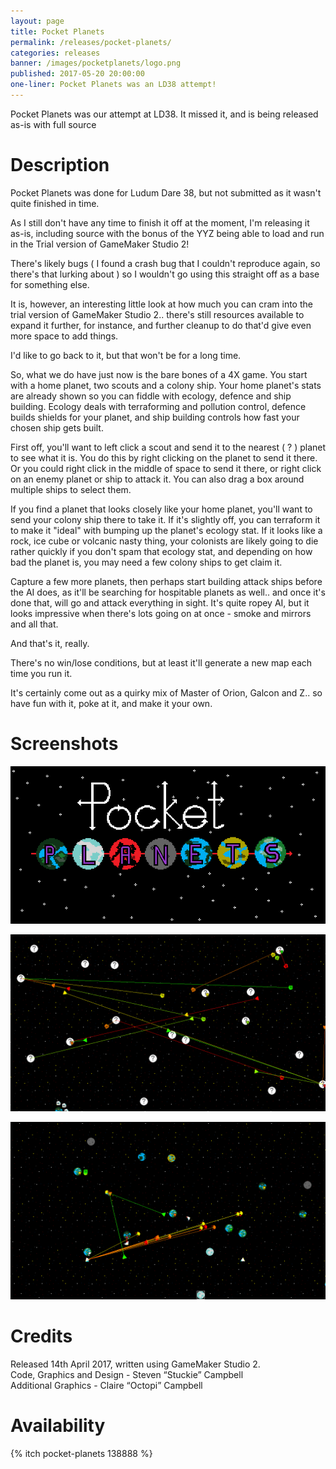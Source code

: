 ```yaml
---
layout: page
title: Pocket Planets
permalink: /releases/pocket-planets/
categories: releases
banner: /images/pocketplanets/logo.png
published: 2017-05-20 20:00:00
one-liner: Pocket Planets was an LD38 attempt!
---
```


Pocket Planets was our attempt at LD38. It missed it, and is being released as-is with full source

# Description

Pocket Planets was done for Ludum Dare 38, but not submitted as it wasn't quite finished in time.

As I still don't have any time to finish it off at the moment, I'm releasing it as-is, including source with the bonus of the YYZ being able to load and run in the Trial version of GameMaker Studio 2!

There's likely bugs ( I found a crash bug that I couldn't reproduce again, so there's that lurking about ) so I wouldn't go using this straight off as a base for something else.

It is, however, an interesting little look at how much you can cram into the trial version of GameMaker Studio 2.. there's still resources available to expand it further, for instance, and further cleanup to do that'd give even more space to add things.

I'd like to go back to it, but that won't be for a long time.



So, what we do have just now is the bare bones of a 4X game.
You start with a home planet, two scouts and a colony ship. Your home planet's stats are already shown so you can fiddle with ecology, defence and ship building. Ecology deals with terraforming and pollution control, defence builds shields for your planet, and ship building controls how fast your chosen ship gets built.

First off, you'll want to left click a scout and send it to the nearest ( ? ) planet to see what it is. You do this by right clicking on the planet to send it there. Or you could right click in the middle of space to send it there, or right click on an enemy planet or ship to attack it. You can also drag a box around multiple ships to select them.

If you find a planet that looks closely like your home planet, you'll want to send your colony ship there to take it. If it's slightly off, you can terraform it to make it "ideal" with bumping up the planet's ecology stat. If it looks like a rock, ice cube or volcanic nasty thing, your colonists are likely going to die rather quickly if you don't spam that ecology stat, and depending on how bad the planet is, you may need a few  colony ships to get claim it.

Capture a few more planets, then perhaps start building attack ships before the AI does, as it'll be searching for hospitable planets as well.. and once it's done that, will go and attack everything in sight. It's quite ropey AI, but it looks impressive when there's lots going on at once - smoke and mirrors and all that.

And that's it, really.

There's no win/lose conditions, but at least it'll generate a new map each time you run it.

It's certainly come out as a quirky mix of Master of Orion, Galcon and Z.. so have fun with it, poke at it, and make it your own.


# Screenshots

![Logo](/images/pocketplanets/logo.png)

![Screen1](/images/pocketplanets/screen1.png)

![Screen2](/images/pocketplanets/screen2.png)

# Credits

Released 14th April 2017, written using GameMaker Studio 2.<br />
Code, Graphics and Design - Steven “Stuckie” Campbell<br />
Additional Graphics - Claire “Octopi” Campbell

# Availability

{% itch pocket-planets 138888 %}
